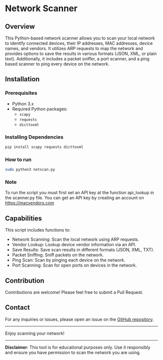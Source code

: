 # Network Scanner

## Overview
This Python-based network scanner allows you to scan your local network to identify connected devices, their IP addresses, MAC addresses, device names, and vendors. It utilizes ARP requests to map the network and provides options to save the results in various formats (JSON, XML, or plain text). Additionally, it includes a packet sniffer, a port scanner, and a ping based scanner to ping every device on the network.

## Installation
### Prerequisites
- Python 3.x
- Required Python packages:
  - `scapy`
  - `requests`
  - `dicttoxml`
 



### Installing Dependencies
```bash
pip install scapy requests dicttoxml
```

### How to run
```bash
sudo python3 netscan.py
```
### Note
To run the script you must first set an API key at the function api_lookup in the scanner.py file. You can get an API key by creating an account on https://macvendors.com

## Capabilities 
This script includes functions to:
- Network Scanning: Scan the local network using ARP requests.
- Vendor Lookup: Lookup device vendor information via an API.
- Save Results: Save scan results in different formats (JSON, XML, TXT).
- Packet Sniffing: Sniff packets on the network.
- Ping Scan: Scan by pinging each device on the network.
- Port Scanning: Scan for open ports on devices in the network.

## Contribution
Contributions are welcome! Please feel free to submit a Pull Request.

## Contact
For any inquiries or issues, please open an issue on the [GitHub repository](https://github.com/dxmxtrxs/netscan).

---

Enjoy scanning your network!

---

**Disclaimer**: This tool is for educational purposes only. Use it responsibly and ensure you have permission to scan the network you are using.


